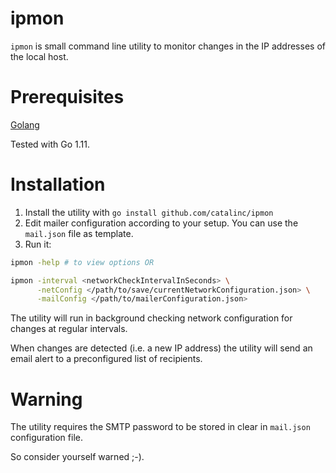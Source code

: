 # ipmon

`ipmon` is small command line utility to monitor changes in the IP addresses of the local host.

# Prerequisites

[Golang](https://golang.org/doc/install)

Tested with Go 1.11.

# Installation

1. Install the utility with `go install github.com/catalinc/ipmon`
2. Edit mailer configuration according to your setup. You can use the `mail.json` file as template.
3. Run it:
```bash
ipmon -help # to view options OR

ipmon -interval <networkCheckIntervalInSeconds> \
      -netConfig </path/to/save/currentNetworkConfiguration.json> \
      -mailConfig </path/to/mailerConfiguration.json>
``` 

The utility will run in background checking network configuration for changes at regular intervals.

When changes are detected (i.e. a new IP address) the utility will send an email alert to a preconfigured list of recipients.

# Warning

The utility requires the SMTP password to be stored in clear in `mail.json` configuration file.

So consider yourself warned ;-).